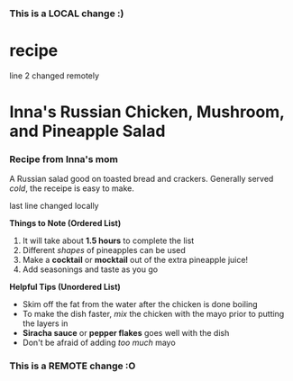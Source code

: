 ### This is a LOCAL change :)
# recipe
line 2 changed remotely
# Inna's Russian Chicken, Mushroom, and Pineapple Salad
### Recipe from Inna's mom

A Russian salad good on toasted bread and crackers. Generally served *cold*, the receipe is easy to make.  

last line changed locally

**Things to Note (Ordered List)**
1. It will take about **1.5 hours** to complete the list
2. Different *shapes* of pineapples can be used
3. Make a **cocktail** or **mocktail** out of the extra pineapple juice!
4. Add seasonings and taste as you go

**Helpful Tips (Unordered List)**
- Skim off the fat from the water after the chicken is done boiling
- To make the dish faster, *mix* the chicken with the mayo prior to putting the layers in
- **Siracha sauce** or **pepper flakes** goes well with the dish
- Don't be afraid of adding *too much* mayo
  
### This is a REMOTE change :O
